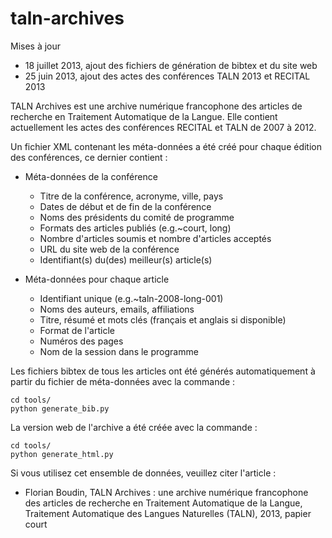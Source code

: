 # taln-archives

Mises à jour
 - 18 juillet 2013, ajout des fichiers de génération de bibtex et du site web
 - 25 juin 2013, ajout des actes des conférences TALN 2013 et RECITAL 2013

TALN Archives est une archive numérique francophone des articles de recherche en
Traitement Automatique de la Langue. Elle contient actuellement les actes des 
conférences RECITAL et TALN de 2007 à 2012.

Un fichier XML contenant les méta-données a été créé pour chaque édition des 
conférences, ce dernier contient :

- Méta-données de la conférence
  - Titre de la conférence, acronyme, ville, pays
  - Dates de début et de fin de la conférence
  - Noms des présidents du comité de programme
  - Formats des articles publiés (e.g.~court, long)
  - Nombre d'articles soumis et nombre d'articles acceptés
  - URL du site web de la conférence
  - Identifiant(s) du(des) meilleur(s) article(s)

- Méta-données pour chaque article
  - Identifiant unique (e.g.~taln-2008-long-001)
  - Noms des auteurs, emails, affiliations
  - Titre, résumé et mots clés (français et anglais si disponible)
  - Format de l'article
  - Numéros des pages
  - Nom de la session dans le programme

Les fichiers bibtex de tous les articles ont été générés automatiquement à 
partir du fichier de méta-données avec la commande :

    cd tools/
    python generate_bib.py

La version web de l'archive a été créée avec la commande :

    cd tools/
    python generate_html.py


Si vous utilisez cet ensemble de données, veuillez citer l'article :

 - Florian Boudin, TALN Archives : une archive numérique francophone des 
   articles de recherche en Traitement Automatique de la Langue, Traitement 
   Automatique des Langues Naturelles (TALN), 2013, papier court
